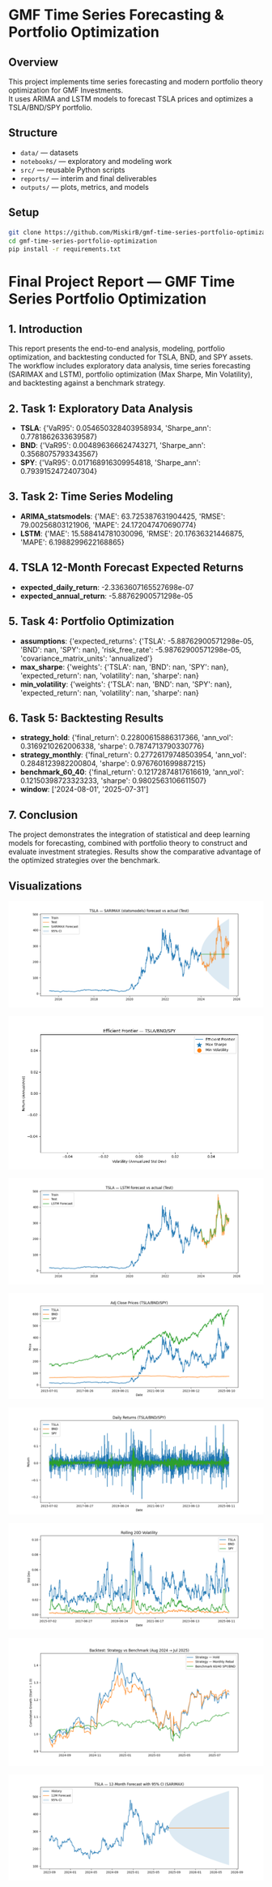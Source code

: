 # GMF Time Series Forecasting & Portfolio Optimization

## Overview

This project implements time series forecasting and modern portfolio theory optimization for GMF Investments.  
It uses ARIMA and LSTM models to forecast TSLA prices and optimizes a TSLA/BND/SPY portfolio.

## Structure

- `data/` — datasets
- `notebooks/` — exploratory and modeling work
- `src/` — reusable Python scripts
- `reports/` — interim and final deliverables
- `outputs/` — plots, metrics, and models

## Setup

```bash
git clone https://github.com/MiskirB/gmf-time-series-portfolio-optimization.git
cd gmf-time-series-portfolio-optimization
pip install -r requirements.txt
```


# Final Project Report — GMF Time Series Portfolio Optimization

## 1. Introduction

This report presents the end-to-end analysis, modeling, portfolio optimization, and backtesting conducted for TSLA, BND, and SPY assets. The workflow includes exploratory data analysis, time series forecasting (SARIMAX and LSTM), portfolio optimization (Max Sharpe, Min Volatility), and backtesting against a benchmark strategy.

## 2. Task 1: Exploratory Data Analysis

- **TSLA**: {'VaR95': 0.054650328403958934, 'Sharpe_ann': 0.7781862633639587}
- **BND**: {'VaR95': 0.004896366624743271, 'Sharpe_ann': 0.3568075793343567}
- **SPY**: {'VaR95': 0.017168916309954818, 'Sharpe_ann': 0.7939152472407304}

## 3. Task 2: Time Series Modeling

- **ARIMA_statsmodels**: {'MAE': 63.725387631904425, 'RMSE': 79.00256803121906, 'MAPE': 24.172047470690774}
- **LSTM**: {'MAE': 15.588414781030096, 'RMSE': 20.17636321446875, 'MAPE': 6.1988299622168865}

## 4. TSLA 12-Month Forecast Expected Returns

- **expected_daily_return**: -2.3363607165527698e-07
- **expected_annual_return**: -5.88762900571298e-05

## 5. Task 4: Portfolio Optimization

- **assumptions**: {'expected_returns': {'TSLA': -5.88762900571298e-05, 'BND': nan, 'SPY': nan}, 'risk_free_rate': -5.98762900571298e-05, 'covariance_matrix_units': 'annualized'}
- **max_sharpe**: {'weights': {'TSLA': nan, 'BND': nan, 'SPY': nan}, 'expected_return': nan, 'volatility': nan, 'sharpe': nan}
- **min_volatility**: {'weights': {'TSLA': nan, 'BND': nan, 'SPY': nan}, 'expected_return': nan, 'volatility': nan, 'sharpe': nan}

## 6. Task 5: Backtesting Results

- **strategy_hold**: {'final_return': 0.22800615886317366, 'ann_vol': 0.3169210262006338, 'sharpe': 0.7874713790330776}
- **strategy_monthly**: {'final_return': 0.27726179748503954, 'ann_vol': 0.2848123982200804, 'sharpe': 0.9767601699887215}
- **benchmark_60_40**: {'final_return': 0.12172874817616619, 'ann_vol': 0.12150398723323233, 'sharpe': 0.9802563106611507}
- **window**: ['2024-08-01', '2025-07-31']

## 7. Conclusion

The project demonstrates the integration of statistical and deep learning models for forecasting, combined with portfolio theory to construct and evaluate investment strategies. Results show the comparative advantage of the optimized strategies over the benchmark.

## Visualizations

![TSLA — SARIMAX forecast vs actual (Test)](outputs/plots/arima_test_statsmodels.png)

![Efficient Frontier — TSLA/BND/SPY](outputs/plots/efficient_frontier_t3.png)

![TSLA — LSTM forecast vs actual (Test)](outputs/plots/lstm_test.png)

![Adj Close Prices (TSLA/BND/SPY)](outputs/plots/prices.png)

![Daily Returns (TSLA/BND/SPY)](outputs/plots/returns.png)

![Rolling 20D Volatility](outputs/plots/rolling_vol.png)

![Backtest: Strategy vs Benchmark](outputs/plots/task5_backtest_curves.png)

![TSLA — 12-Month Forecast with 95% CI (SARIMAX)](outputs/plots/tsla_12m_forecast.png)
